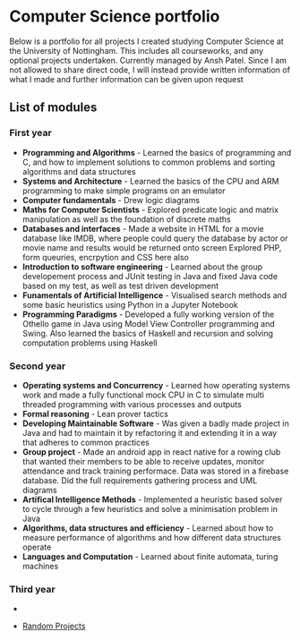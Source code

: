 # Computer Science portfolio
Below is a portfolio for all projects I created studying Computer Science at the University of Nottingham. This includes all courseworks, and any optional projects undertaken. Currently managed by Ansh Patel. Since I am not allowed to share direct code, I will instead provide written information of what I made and further information can be given upon request
## List of modules
### First year
 - **Programming and Algorithms** - Learned the basics of programming and C, and how to implement solutions to common problems and sorting algorithms and data structures
 - **Systems and Architecture** - Learned the basics of the CPU and ARM programming to make simple programs on an emulator
 - **Computer fundamentals** - Drew logic diagrams 
 - **Maths for Computer Scientists** - Explored predicate logic and matrix manipulation as well as the foundation of discrete maths
 - **Databases and interfaces** - Made a website in HTML for a movie database like IMDB, where people could query the database by actor or movie name and results would be returned onto screen Explored PHP, form queuries, encrpytion and CSS here also
 - **Introduction to software engineering** - Learned about the group developement process and JUnit testing in Java and fixed Java code based on my test, as well as test driven development
 - **Funamentals of Artificial Intelligence** - Visualised search methods and some basic heuristics using Python in a Jupyter Notebook 
 - **Programming Paradigms** - Developed a fully working version of the Othello game in Java using Model View Controller programming and Swing. Also learned the basics of Haskell and recursion and solving computation problems using Haskell

### Second year
 - **Operating systems and Concurrency** - Learned how operating systems work and made a fully functional mock CPU in C to simulate multi threaded programming with various processes and outputs
 - **Formal reasoning** - Lean prover tactics
 - **Developing Maintainable Software** - Was given a badly made project in Java and had to maintain it by refactoring it and extending it in a way that adheres to common practices
 - **Group project** - Made an android app in react native for a rowing club that wanted their members to be able to receive updates, monitor attendance and track training performace. Data was stored in a firebase database. Did the full requirements gathering process and UML diagrams
 - **Artifical Intelligence Methods** - Implemented a heuristic based solver to cycle through a few heuristics and solve a minimisation problem in Java
 - **Algorithms, data structures and efficiency** - Learned about how to measure performance of algorithms and how different data structures operate
 - **Languages and Computation** - Learned about finite automata, turing machines

### Third year
 -




 - [Random Projects](Docs/randomprojects.md)

 



